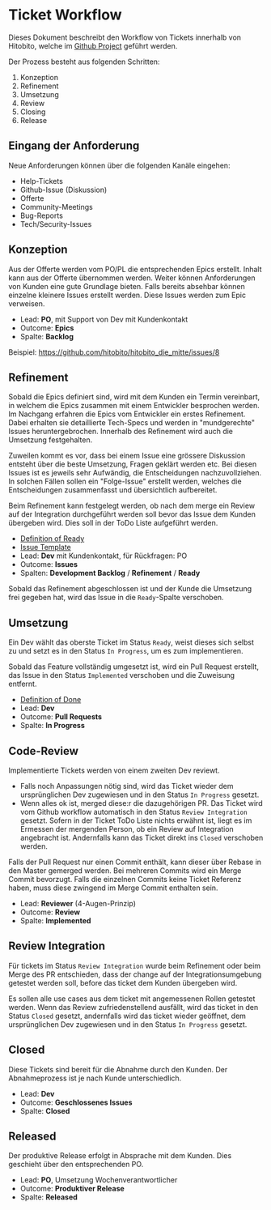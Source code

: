 # Ticket Workflow

Dieses Dokument beschreibt den Workflow von Tickets innerhalb von Hitobito, welche im [Github Project](https://github.com/orgs/hitobito/projects/14/views/1) geführt werden.

Der Prozess besteht aus folgenden Schritten:
1. Konzeption
2. Refinement
3. Umsetzung
4. Review
5. Closing
6. Release

## Eingang der Anforderung

Neue Anforderungen können über die folgenden Kanäle eingehen:

- Help-Tickets
- Github-Issue (Diskussion)
- Offerte
- Community-Meetings
- Bug-Reports
- Tech/Security-Issues

## Konzeption

Aus der Offerte werden vom PO/PL die entsprechenden Epics erstellt. Inhalt kann aus der Offerte übernommen werden. Weiter können Anforderungen von Kunden eine gute Grundlage bieten. Falls bereits absehbar können einzelne kleinere Issues erstellt werden. Diese Issues werden zum Epic verweisen.

- Lead: **PO**, mit Support von Dev mit Kundenkontakt
- Outcome: **Epics**
- Spalte: **Backlog**

Beispiel: https://github.com/hitobito/hitobito_die_mitte/issues/8

## Refinement

Sobald die Epics definiert sind, wird mit dem Kunden ein Termin vereinbart, in welchem die Epics zusammen mit einem Entwickler besprochen werden. Im Nachgang erfahren die Epics vom Entwickler ein erstes Refinement. Dabei erhalten sie detaillierte Tech-Specs und werden in "mundgerechte" Issues heruntergebrochen. Innerhalb des Refinement wird auch die Umsetzung festgehalten.

Zuweilen kommt es vor, dass bei einem Issue eine grössere Diskussion entsteht über die beste Umsetzung, Fragen geklärt werden etc. Bei diesen Issues ist es jeweils sehr Aufwändig, die Entscheidungen nachzuvollziehen. In solchen Fällen sollen ein "Folge-Issue" erstellt werden, welches die Entscheidungen zusammenfasst und übersichtlich aufbereitet.

Beim Refinement kann festgelegt werden, ob nach dem merge ein Review auf der Integration durchgeführt werden soll bevor das Issue dem Kunden übergeben wird. Dies soll in der ToDo Liste aufgeführt werden.

- [Definition of Ready](./definition_of_ready.md)
- [Issue Template](https://github.com/hitobito/.github/blob/main/.github/ISSUE_TEMPLATE/feature.md)
- Lead: **Dev** mit Kundenkontakt, für Rückfragen: PO
- Outcome: **Issues**
- Spalten: **Development Backlog** / **Refinement** / **Ready**

Sobald das Refinement abgeschlossen ist und der Kunde die Umsetzung frei gegeben hat, wird das Issue in die `Ready`-Spalte verschoben.

## Umsetzung

Ein Dev wählt das oberste Ticket im Status `Ready`, weist dieses sich selbst zu und setzt es in den Status `In Progress`, um es zum implementieren.

Sobald das Feature vollständig umgesetzt ist, wird ein Pull Request erstellt, das Issue in den Status `Implemented` verschoben und die Zuweisung entfernt.

- [Definition of Done](./definition_of_done.md)
- Lead: **Dev**
- Outcome: **Pull Requests**
- Spalte: **In Progress**

## Code-Review

Implementierte Tickets werden von einem zweiten Dev reviewt. 

- Falls noch Anpassungen nötig sind, wird das Ticket wieder dem ursprünglichen Dev zugewiesen und in den Status `In Progress` gesetzt.
- Wenn alles ok ist, merged diese:r die dazugehörigen PR. Das Ticket wird vom Github workflow automatisch in den Status `Review Integration` gesetzt. Sofern in der Ticket ToDo Liste nichts erwähnt ist, liegt es im Ermessen der mergenden Person, ob ein Review auf Integration angebracht ist. Andernfalls kann das Ticket direkt ins `Closed` verschoben werden.

Falls der Pull Request nur einen Commit enthält, kann dieser über Rebase in den Master gemerged werden. Bei mehreren Commits wird ein Merge Commit bevorzugt. Falls die einzelnen Commits keine Ticket Referenz haben, muss diese zwingend im Merge Commit enthalten sein.

- Lead: **Reviewer** (4-Augen-Prinzip)
- Outcome: **Review**
- Spalte: **Implemented**

## Review Integration

Für tickets im Status `Review Integration` wurde beim Refinement oder beim Merge des PR entschieden, dass der change auf der Integrationsumgebung getestet werden soll, before das ticket dem Kunden übergeben wird.

Es sollen alle use cases aus dem ticket mit angemessenen Rollen getestet werden. Wenn das Review zufriedenstellend ausfällt, wird das ticket in den Status `Closed` gesetzt, andernfalls wird das ticket wieder geöffnet, dem ursprünglichen Dev zugewiesen und in den Status `In Progress` gesetzt. 

## Closed

Diese Tickets sind bereit für die Abnahme durch den Kunden. Der Abnahmeprozess ist je nach Kunde unterschiedlich.

- Lead: **Dev**
- Outcome: **Geschlossenes Issues**
- Spalte: **Closed**

## Released

Der produktive Release erfolgt in Absprache mit dem Kunden. Dies geschieht über den entsprechenden PO.

- Lead: **PO**, Umsetzung Wochenverantwortlicher
- Outcome: **Produktiver Release**
- Spalte: **Released**
